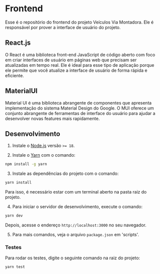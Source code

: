 # Frontend

Esse é o repositório do frontend do projeto Veículos Via Montadora. Ele é responsável por prover a interface de usuário do projeto.

## React.js

O React é uma biblioteca front-end JavaScript de código aberto com foco em criar interfaces de usuário em páginas web que precisam ser atualizadas em tempo real. Ele é ideal para esse tipo de aplicação porque ele permite que você atualize a interface de usuário de forma rápida e eficiente.

## MaterialUI

Material UI é uma biblioteca abrangente de componentes que apresenta implementação do sistema Material Design do Google. O MUI oferece um conjunto abrangente de ferramentas de interface do usuário para ajudar a desenvolver novas features mais rapidamente.

## Desenvolvimento

1. Instale o [Node.js](https://nodejs.org/en) versão `>= 18`.

2. Instale o [Yarn](https://yarnpkg.com/) com o comando:

```sh
npm install -g yarn
```

3. Instale as dependências do projeto com o comando:

```sh
yarn install
```

Para isso, é necessário estar com um terminal aberto na pasta raiz do projeto.

4. Para iniciar o servidor de desenvolvimento, execute o comando:

```sh
yarn dev
``` 

Depois, acesse o endereço `http://localhost:3000` no seu navegador.

5. Para mais comandos, veja o arquivo `package.json` em 'scripts'.

### Testes

Para rodar os testes, digite o seguinte comando na raiz do projeto:

```sh
yarn test
```

